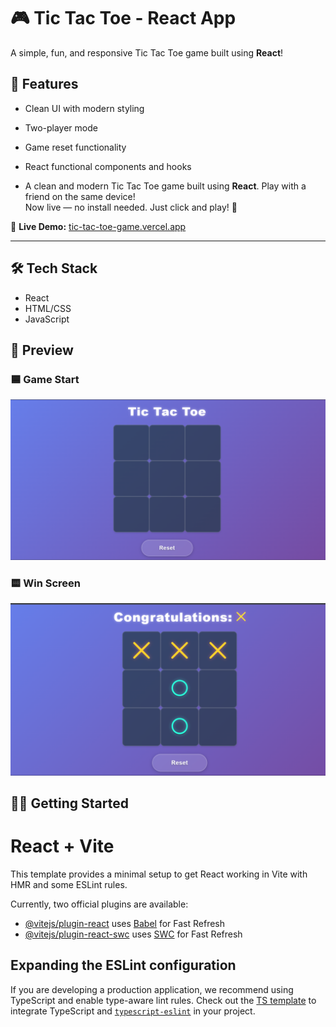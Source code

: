 # 🎮 Tic Tac Toe - React App

A simple, fun, and responsive Tic Tac Toe game built using **React**!

## 🚀 Features

- Clean UI with modern styling
- Two-player mode
- Game reset functionality
- React functional components and hooks

- A clean and modern Tic Tac Toe game built using **React**. Play with a friend on the same device!  
Now live — no install needed. Just click and play! 🚀

🔗 **Live Demo:** [tic-tac-toe-game.vercel.app](https://tic-tac-toe-game-virid-gamma.vercel.app/)

---

## 🛠️ Tech Stack

- React
- HTML/CSS
- JavaScript

## 📸 Preview

### 🟦 Game Start
![Tic Tac Toe Start](./public/tictactoe.png)

### 🟨 Win Screen
![Tic Tac Toe Win](./public/tictactoe2.png)



## 🧑‍💻 Getting Started



# React + Vite

This template provides a minimal setup to get React working in Vite with HMR and some ESLint rules.

Currently, two official plugins are available:

- [@vitejs/plugin-react](https://github.com/vitejs/vite-plugin-react/blob/main/packages/plugin-react/README.md) uses [Babel](https://babeljs.io/) for Fast Refresh
- [@vitejs/plugin-react-swc](https://github.com/vitejs/vite-plugin-react-swc) uses [SWC](https://swc.rs/) for Fast Refresh

## Expanding the ESLint configuration

If you are developing a production application, we recommend using TypeScript and enable type-aware lint rules. Check out the [TS template](https://github.com/vitejs/vite/tree/main/packages/create-vite/template-react-ts) to integrate TypeScript and [`typescript-eslint`](https://typescript-eslint.io) in your project.
